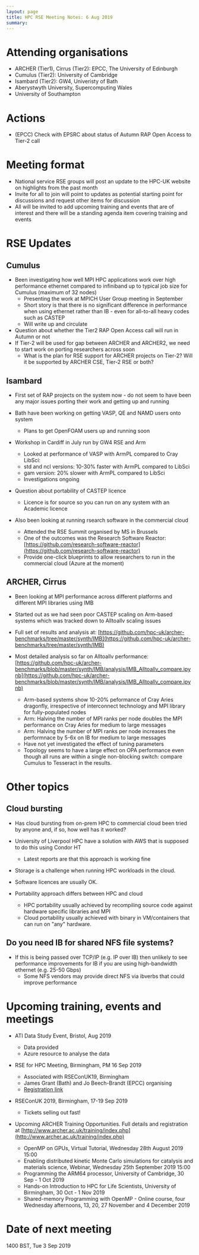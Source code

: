 ```yaml
---
layout: page
title: HPC RSE Meeting Notes: 6 Aug 2019
summary:
---
```


# Attending organisations

   - ARCHER (Tier1), Cirrus (Tier2): EPCC, The University of Edinburgh
   - Cumulus (Tier2): University of Cambridge
   - Isambard (Tier2): GW4, Univeristy of Bath
   - Aberystwyth University, Supercomputing Wales
   - University of Southampton

# Actions

   - (EPCC) Check with EPSRC about status of Autumn RAP Open Access to Tier-2 call

# Meeting format

   - National service RSE groups will post an update to the HPC-UK website on highlights from the past month
   - Invite for all to join will point to updates as potential starting point for discussions and request other items for discussion
   - All will be invited to add upcoming training and events that are of interest and there will be a standing agenda item covering training and events

# RSE Updates

## Cumulus

   - Been investigating how well MPI HPC applications work over high performance ethernet compared to infiniband up to typical job size for Cumulus (maximum of 32 nodes)
      + Presenting the work at MPICH User Group meeting in September
      + Short story is that there is no significant difference in performance when using ethernet rather than IB - even for all-to-all heavy codes such as CASTEP
      + Will write up and circulate
   - Question about whether the Tier2 RAP Open Access call will run in Autumn or not
   - If Tier-2 will be used for gap between ARCHER and ARCHER2, we need to start work on porting researchers across soon
      + What is the plan for RSE support for ARCHER projects on Tier-2? Will it be supported by ARCHER CSE, Tier-2 RSE or both?

## Isambard

   - First set of RAP projects on the system now - do not seem to have been any major issues porting their work and getting up and running
   - Bath have been working on getting VASP, QE and NAMD users onto system
      + Plans to get OpenFOAM users up and running soon
   - Workshop in Cardiff in July run by GW4 RSE and Arm
      + Looked at performance of VASP with ArmPL compared to Cray LibSci:
      + std and ncl versions: 10-30% faster with ArmPL compared to LibSci
      + gam version: 20% slower with ArmPL compared to LibSci
      + Investigations ongoing
   - Question about portability of CASTEP licence
      + Licence is for source so you can run on any system with an Academic licence

   - Also been looking at running rsearch software in the commercial cloud
      + Attended the RSE Summit organised by MS in Brussels
      + One of the outcomes was the Research Software Reactor: [https://github.com/research-software-reactor](https://github.com/research-software-reactor)
      + Provide one-click blueprints to allow researchers to run in the commercial cloud (Azure at the moment)

## ARCHER, Cirrus

   - Been looking at MPI performance across different platforms and different MPI libraries using IMB 
   - Started out as we had seen poor CASTEP scaling on Arm-based systems which was tracked down to Alltoallv scaling issues
   - Full set of results and analysis at: [https://github.com/hpc-uk/archer-benchmarks/tree/master/synth/IMB](https://github.com/hpc-uk/archer-benchmarks/tree/master/synth/IMB)

   - Most detailed analysis so far on Alltoallv performance: [https://github.com/hpc-uk/archer-benchmarks/blob/master/synth/IMB/analysis/IMB_Alltoallv_compare.ipynb](https://github.com/hpc-uk/archer-benchmarks/blob/master/synth/IMB/analysis/IMB_Alltoallv_compare.ipynb)
      + Arm-based systems show 10-20% peformance of Cray Aries dragonfly, irrespective of interconnect technology and MPI library for fully-populated nodes
      + Arm: Halving the number of MPI ranks per node doubles the MPI performance on Cray Aries for medium to large messages
      + Arm: Halving the number of MPI ranks per node increases the performnace by 5-6x on IB for medium to large messages
      + Have not yet investigated the effect of tuning parameters
      + Topology seems to have a large effect on OPA performance even though all runs are within a single non-blocking switch: compare Cumulus to Tesseract in the results.

# Other topics

## Cloud bursting

   - Has cloud bursting from on-prem HPC to commercial cloud been tried by anyone and, if so, how well has it worked?

   - University of Liverpool HPC have a solution with AWS that is supposed to do this using Condor HT
      + Latest reports are that this approach is working fine

   - Storage is a challenge when running HPC workloads in the cloud.

   - Software licences are usually OK.

   - Portability approach differs between HPC and cloud
      + HPC portability usually achieved by recompiling source code against hardware specific libraries and MPI
      + Cloud portability usually achieved with binary in VM/containers that can run on "any" hardware. 

##  Do you need IB for shared NFS file systems?

   - If this is being passed over TCP/IP (e.g. IP over IB) then unlikely to see performance improvements for IB if you are using high-bandwidth ethernet (e.g. 25-50 Gbps)
      + Some NFS vendors may provide direct NFS via ibverbs that could improve performance

# Upcoming training, events and meetings

   - ATI Data Study Event, Bristol, Aug 2019
      + Data provided
      + Azure resource to analyse the data
   - RSE for HPC Meeting, Birmingham, PM 16 Sep 2019
      + Associated with RSEConUK19, Birmingham
      + James Grant (Bath) and Jo Beech-Brandt (EPCC) organising
      + [Registration link](https://docs.google.com/forms/d/e/1FAIpQLSdId3jE3Z2v9aq_ylHrsh9ybu-pU0ojXj7ae5xrks-vZLAHiw/viewform?usp=sf_link)
   - RSEConUK 2019, Birmingham, 17-19 Sep 2019
      + Tickets selling out fast!

   - Upcoming ARCHER Training Opportunities. Full details and registration at [http://www.archer.ac.uk/training/index.php](http://www.archer.ac.uk/training/index.php)
      + OpenMP on GPUs, Virtual Tutorial, Wednesday 28th August 2019 15:00
      + Enabling distributed kinetic Monte Carlo simulations for catalysis and materials science, Webinar, Wednesday 25th September 2019 15:00
      + Programming the ARM64 processor, University of Cambridge, 30 Sep - 1 Oct 2019
      + Hands-on Introduction to HPC for Life Scientists, University of Birmingham, 30 Oct - 1 Nov 2019
      + Shared-memory Programming with OpenMP - Online course, four Wednesday afternoons, 13, 20, 27 November and 4 December 2019

# Date of next meeting

1400 BST, Tue 3 Sep 2019
